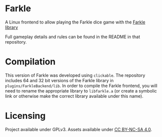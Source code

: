 # Farkle

A Linux frontend to allow playing the Farkle dice game with the [Farkle library](https://github.com/Arc676/Farkle)

Full gameplay details and rules can be found in the README in that repository.

# Compilation

This version of Farkle was developed using `clickable`. The repository includes 64 and 32 bit versions of the Farkle library in `plugins/FarkleBackend/lib`. In order to compile the Farkle frontend, you will need to rename the appropriate library to `libfarkle.a` (or create a symbolic link or otherwise make the correct library available under this name).

# Licensing

Project available under GPLv3. Assets available under [CC BY-NC-SA 4.0](https://creativecommons.org/licenses/by-nc-sa/4.0/).
